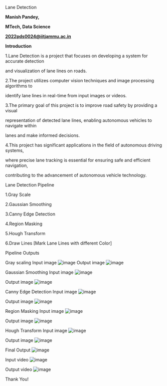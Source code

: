 ﻿<a name="br1"></a> 

Lane Detection

**Manish Pandey,**

**MTech, Data Science**

**2022pds0024@iitjammu.ac.in**



<a name="br2"></a> 

**Introduction**

1\.Lane Detection is a project that focuses on developing a system for accurate detection

and visualization of lane lines on roads.

2\.The project utilizes computer vision techniques and image processing algorithms to

identify lane lines in real-time from input images or videos.

3\.The primary goal of this project is to improve road safety by providing a visual

representation of detected lane lines, enabling autonomous vehicles to navigate within

lanes and make informed decisions.

4\.This project has significant applications in the field of autonomous driving systems,

where precise lane tracking is essential for ensuring safe and efficient navigation,

contributing to the advancement of autonomous vehicle technology.




<a name="br4"></a> 

Lane Detection Pipeline

1\.Gray Scale

2\.Gaussian Smoothing

3\.Canny Edge Detection

4\.Region Masking

5\.Hough Transform

6\.Draw Lines [Mark Lane Lines with different Color]


<a name="br18"></a> 

Pipeline Outputs

Gray scaling
Input image
![image](https://github.com/Manishpandey-0/Lane-line-detection/assets/65527099/c5a438bd-a3bb-48df-8fcf-5e531766f436)
Output image
![image](https://github.com/Manishpandey-0/Lane-line-detection/assets/65527099/6a78c16b-3054-408c-9214-23b8d7b6c6f5)



<a name="br19"></a> 

Gaussian Smoothing
Input image
![image](https://github.com/Manishpandey-0/Lane-line-detection/assets/65527099/0aa2fc5f-ba1a-4b82-8ce3-1b0b7f548181)

Output image
![image](https://github.com/Manishpandey-0/Lane-line-detection/assets/65527099/4f50c8ba-5b2a-4382-8a86-9c5d1c538d82)


<a name="br20"></a> 

Canny Edge Detection
Input image
![image](https://github.com/Manishpandey-0/Lane-line-detection/assets/65527099/c456d8c0-d9b9-42a6-b131-d030a5046f3f)

Output image
![image](https://github.com/Manishpandey-0/Lane-line-detection/assets/65527099/9d595f99-3168-4615-be7f-b2058f009507)


<a name="br21"></a> 

Region Masking
Input image
![image](https://github.com/Manishpandey-0/Lane-line-detection/assets/65527099/7899cf26-1448-4951-8a0e-86269c7c315c)

Output image
![image](https://github.com/Manishpandey-0/Lane-line-detection/assets/65527099/5eeaa834-9a97-4c1f-86f1-082415e9d6fd)



<a name="br22"></a> 

Hough Transform
Input image
![image](https://github.com/Manishpandey-0/Lane-line-detection/assets/65527099/df50015c-6881-4210-9eca-e7602ce56818)

Output image
![image](https://github.com/Manishpandey-0/Lane-line-detection/assets/65527099/82b77c6b-6b6c-473b-9958-f115ca548297)


<a name="br23"></a> 

Final Output
![image](https://github.com/Manishpandey-0/Lane-line-detection/assets/65527099/b5ada15c-5292-40c1-b684-37ba7ff372ba)



<a name="br24"></a> 

Input video
![image](https://github.com/Manishpandey-0/Lane-line-detection/assets/65527099/03dbb1d3-cdb1-44ee-b102-29443d2b4db3)



<a name="br25"></a> 

Output video
![image](https://github.com/Manishpandey-0/Lane-line-detection/assets/65527099/ffe66905-6e8f-4c11-9bd9-a5afd4e13bda)




<a name="br26"></a> 

Thank You!

